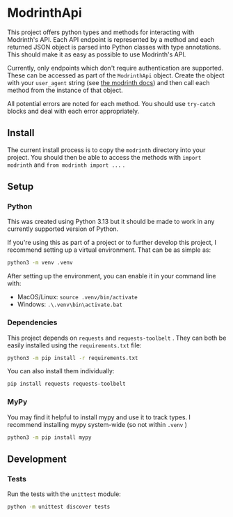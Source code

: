 # ModrinthApi

This project offers python types and methods
for interacting with Modrinth's API.
Each API endpoint is represented by a method
and each returned JSON object is parsed into Python classes
with type annotations.
This should make it as easy as possible to use Modrinth's API.

Currently, only endpoints which don't require authentication are supported.
These can be accessed as part of the `ModrinthApi` object.
Create the object with your `user_agent` string
(see [the modrinth docs](https://docs.modrinth.com/api/#authentication))
and then call each method from the instance of that object.

All potential errors are noted for each method.
You should use `try-catch` blocks and deal with each error appropriately.

## Install

The current install process is to copy the `modrinth` directory into your project.
You should then be able to access the methods with `import modrinth` and `from modrinth import ...` .

## Setup

### Python

This was created using Python 3.13
but it should be made to work in any currently supported version of Python.

If you're using this as part of a project
or to further develop this project, 
I recommend setting up a virtual environment.
That can be as simple as:

```bash
python3 -m venv .venv
```

After setting up the environment, 
you can enable it in your command line with:

* MacOS/Linux: `source .venv/bin/activate`
* Windows: `.\.venv\bin\activate.bat`

### Dependencies

This project depends on `requests` and `requests-toolbelt` .
They can both be easily installed using the `requirements.txt` file:

```bash
python3 -m pip install -r requirements.txt
```

You can also install them individually:

```bash
pip install requests requests-toolbelt
```

### MyPy

You may find it helpful to install mypy and use it to track types.
I recommend installing mypy system-wide (so not within `.venv` )

```bash
python3 -m pip install mypy
```

## Development

### Tests

Run the tests with the `unittest` module:

```bash
python -m unittest discover tests
```

